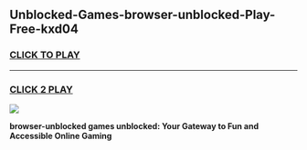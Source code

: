 
## Unblocked-Games-browser-unblocked-Play-Free-kxd04
<h3>
<a href="https://premium76.site?title=browser-unblocked&ref=20M">CLICK TO PLAY</a></h3>
<hr>

<h3>
<a href="https://premium76.site?title=browser-unblocked&ref=20M">CLICK 2 PLAY</a>
  
</h3>

<a href="https://premium76.site?title=browser-unblocked&ref=19M"><img src="https://clearcache.store/games.png"></a>


**browser-unblocked games unblocked: Your Gateway to Fun and Accessible Online Gaming**
